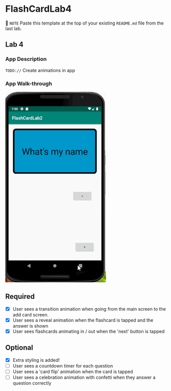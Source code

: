 # FlashCardLab4
📝 `NOTE` Paste this template at the top of your existing `README.md` file from the last lab.

## Lab 4

### App Description
`TODO://` Create animations in app

### App Walk-through
![FlashCard](flashcardlab4.gif)

## Required
- [x] User sees a transition animation when going from the main screen to the add card screen.
- [x] User sees a reveal animation when the flashcard is tapped and the answer is shown
- [x] User sees flashcards animating in / out when the 'next' button is tapped

## Optional
- [x] Extra styling is added!
- [ ] User sees a countdown timer for each question
- [ ] User sees a 'card flip' animation when the card is tapped
- [ ] User sees a celebration animation with confetti when they answer a question correctly
